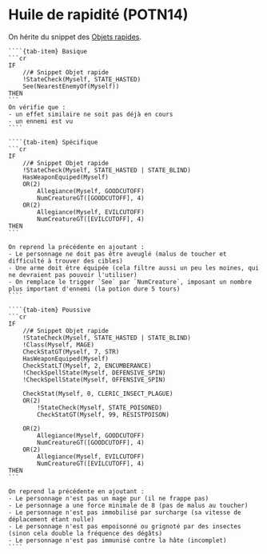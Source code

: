 # Huile de rapidité (POTN14)

On hérite du snippet des [Objets rapides](/item/base).

`````{tab-set}
````{tab-item} Basique
```cr
IF
    //# Snippet Objet rapide
    !StateCheck(Myself, STATE_HASTED)
    See(NearestEnemyOf(Myself))
THEN
```
On vérifie que :
- un effet similaire ne soit pas déjà en cours
- un ennemi est vu
````

````{tab-item} Spécifique
```cr
IF
    //# Snippet Objet rapide
    !StateCheck(Myself, STATE_HASTED | STATE_BLIND)
    HasWeaponEquiped(Myself)
    OR(2)
        Allegiance(Myself, GOODCUTOFF)
        NumCreatureGT([GOODCUTOFF], 4)
    OR(2)
        Allegiance(Myself, EVILCUTOFF)
        NumCreatureGT([EVILCUTOFF], 4)
THEN
```

On reprend la précédente en ajoutant :
- Le personnage ne doit pas être aveuglé (malus de toucher et difficulté à trouver des cibles)
- Une arme doit être équipée (cela filtre aussi un peu les moines, qui ne devraient pas pouvoir l'utiliser)
- On remplace le trigger `See` par `NumCreature`, imposant un nombre plus important d'ennemi (la potion dure 5 tours)
````

````{tab-item} Poussive
```cr
IF
    //# Snippet Objet rapide
    !StateCheck(Myself, STATE_HASTED | STATE_BLIND)
    !Class(Myself, MAGE)
    CheckStatGT(Myself, 7, STR)
    HasWeaponEquiped(Myself)
    CheckStatLT(Myself, 2, ENCUMBERANCE)
    !CheckSpellState(Myself, DEFENSIVE_SPIN)
    !CheckSpellState(Myself, OFFENSIVE_SPIN)

    CheckStat(Myself, 0, CLERIC_INSECT_PLAGUE)
    OR(2)
        !StateCheck(Myself, STATE_POISONED)
        CheckStatGT(Myself, 99, RESISTPOISON)

    OR(2)
        Allegiance(Myself, GOODCUTOFF)
        NumCreatureGT([GOODCUTOFF], 4)
    OR(2)
        Allegiance(Myself, EVILCUTOFF)
        NumCreatureGT([EVILCUTOFF], 4)
THEN
```

On reprend la précédente en ajoutant :
- Le personnage n'est pas un mage pur (il ne frappe pas)
- Le personnage a une force minimale de 8 (pas de malus au toucher)
- Le personnage n'est pas immobilisé par surcharge (sa vitesse de déplacement étant nulle)
- Le personnage n'est pas empoisonné ou grignoté par des insectes (sinon cela double la fréquence des dégâts)
- Le personnage n'est pas immunisé contre la hâte (incomplet)
````

`````
